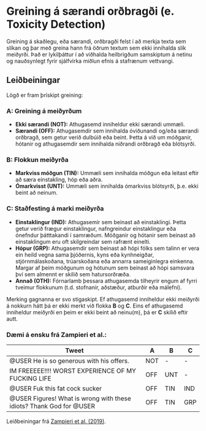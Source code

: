 # Greining á særandi orðbragði (e. Toxicity Detection)

Greining á skaðlegu, eða særandi, orðbragði felst í að merkja texta sem slíkan og þar með greina hann frá öðrum textum sem ekki innihalda slík meiðyrði. Það er lykilþáttur í að viðhalda heilbrigðum samskiptum á netinu og nauðsynlegt fyrir sjálfvirka miðlun efnis á stafrænum vettvangi.

## Leiðbeiningar

Lögð er fram þrískipt greining:

### A: Greining á meiðyrðum

- **Ekki særandi (NOT):** Athugasemd inniheldur ekki særandi ummæli.
- **Særandi (OFF):** Athugasemdir sem innihalda óviðunandi og/eða særandi orðbragð, sem getur verið dulbúið eða beint. Þetta á við um móðganir, hótanir og athugasemdir sem innihalda niðrandi orðbragð eða blótsyrði. 

### B: Flokkun meiðyrða

- **Markviss móðgun (TIN):** Ummæli sem innihalda móðgun eða leitast eftir að særa einstakling, hóp eða aðra.
- **Ómarkvisst (UNT):** Ummæli sem innihalda ómarkviss blótsyrði, þ.e. ekki beint að neinum. 

### C: Staðfesting á marki meiðyrða

- **Einstaklingur (IND):** Athugasemir sem beinast að einstaklingi. Þetta getur verið frægur einstaklingur, nafngreindur einstaklingur eða ónefndur þátttakandi í samræðum. Móðganir og hótanir sem beinast að einstaklingum eru oft skilgreindar sem rafrænt einelti.
- **Hópur (GRP):** Athugasemdir sem beinast að hópi fólks sem talinn er vera ein heild vegna sama þjóðernis, kyns eða kynhneigðar, stjórnmálaskoðana, trúarskoðana eða annarra sameiginlegra einkenna. Margar af þeim móðgunum og hótunum sem beinast að hópi samsvara því sem almennt er skilið sem hatursorðræða. 
- **Annað (OTH):** Fórnarlamb þessara athugasemda tilheyrir engum af fyrri tveimur flokkunum (t.d. stofnanir, aðstæður, atburðir eða málefni). 

Merking gagnanna er svo stigaskipt. Ef athugasemd inniheldur ekki meiðyrði á nokkurn hátt þá er ekki merkt við flokka **B** og **C**. Eins ef athugasemd inniheldur meiðyrði en þeim er ekki beint að neinu(m), þá er **C** skilið eftir autt.

### Dæmi á ensku frá Zampieri et al.:

|Tweet|A|B|C|
|-----|-|-|-|
|@USER He is so generous with his offers.|NOT|-|-|
|IM FREEEEE!!!! WORST EXPERIENCE OF MY FUCKING LIFE|OFF|UNT|-|
|@USER Fuk this fat cock sucker|OFF|TIN|IND|
|@USER Figures! What is wrong with these idiots? Thank God for @USER|OFF|TIN|GRP|

Leiðbeiningar frá [Zampieri et al. (2019)](http://arxiv.org/abs/1902.09666).